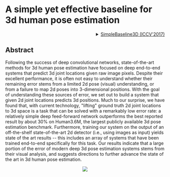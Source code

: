 # A simple yet effective baseline for 3d human pose estimation

<!-- [ALGORITHM] -->

<details>
<summary align="right"><a href="http://openaccess.thecvf.com/content_iccv_2017/html/Martinez_A_Simple_yet_ICCV_2017_paper.html">SimpleBaseline3D (ICCV'2017)</a></summary>

```bibtex
@inproceedings{martinez_2017_3dbaseline,
  title={A simple yet effective baseline for 3d human pose estimation},
  author={Martinez, Julieta and Hossain, Rayat and Romero, Javier and Little, James J.},
  booktitle={ICCV},
  year={2017}
}
```

</details>

## Abstract

<!-- [ABSTRACT] -->

Following the success of deep convolutional networks, state-of-the-art methods for 3d human pose estimation have focused on deep end-to-end systems that predict 3d joint locations given raw image pixels. Despite their excellent performance, it is often not easy to understand whether their remaining error stems from a limited 2d pose (visual) understanding, or from a failure to map 2d poses into 3-dimensional positions. With the goal of understanding these sources of error, we set out to build a system that given 2d joint locations predicts 3d positions. Much to our surprise, we have found that, with current technology, "lifting" ground truth 2d joint locations to 3d space is a task that can be solved with a remarkably low error rate: a relatively simple deep feed-forward network outperforms the best reported result by about 30% on Human3.6M, the largest publicly available 3d pose estimation benchmark. Furthermore, training our system on the output of an off-the-shelf state-of-the-art 2d detector (i.e., using images as input) yields state of the art results -- this includes an array of systems that have been trained end-to-end specifically for this task. Our results indicate that a large portion of the error of modern deep 3d pose estimation systems stems from their visual analysis, and suggests directions to further advance the state of the art in 3d human pose estimation.

<!-- [IMAGE] -->

<div align=center>
<img src="https://user-images.githubusercontent.com/15977946/146523402-1b2a6c14-a5f4-4266-b2b4-19c0738cd434.png">
</div>
